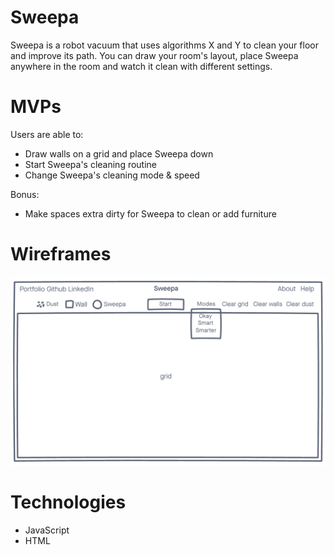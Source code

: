# Sweepa

Sweepa is a robot vacuum that uses algorithms X and Y to clean your floor and improve its path. You can draw your room's layout, place Sweepa anywhere in the room and watch it clean with different settings. 

# MVPs

Users are able to: 
* Draw walls on a grid and place Sweepa down
* Start Sweepa's cleaning routine
* Change Sweepa's cleaning mode & speed

Bonus:
* Make spaces extra dirty for Sweepa to clean or add furniture

# Wireframes
![Sweepa Wireframes](/dist/assets/images/sweepa_wireframe.png)

# Technologies
* JavaScript
* HTML
